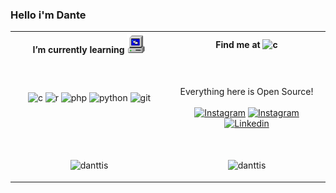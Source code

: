 ### Hello i'm Dante  

<table width="100%">
  <tr>
  <th>I’m currently learning   <img src="https://github.com/TheDudeThatCode/TheDudeThatCode/blob/master/Assets/PC.gif" alt="c" width="30" height="30"/> </th>
  <th>Find me at <img src="https://github.com/TheDudeThatCode/TheDudeThatCode/blob/master/Assets/Handshake.gif" alt="c" width="50" height="30"/></th>
  </tr>
  <tr>
  <td width="50%">
 <p align = "center">
  <img src="https://img.icons8.com/color/48/000000/c-programming.png" alt="c" width="40" height="40"/>
  <img src="https://img.icons8.com/external-becris-flat-becris/50/000000/external-r-data-science-becris-flat-becris.png" alt="r" width="40" height="40"/>
  <img src="https://img.icons8.com/fluency/48/000000/php.png" alt="php" width="40" height="40"/>
  <img src="https://img.icons8.com/color/48/000000/python--v1.png" alt="python" width="40" height="40"/>
  <img src="https://img.icons8.com/color/48/000000/console.png" alt="git" width="40" height="40"/><img 
 </p>
  </td>
  <td width="50%">

<br><p align="center">Everything here is Open Source! <br><br>
[![Instagram](https://img.shields.io/badge/E--mail-369?style=flat-square&logo=gmail&logoColor=Red&color=black)](mailto:juniordante@gmail.com)
[![Instagram](https://img.shields.io/badge/Instagram-369?style=flat-square&logo=instagram&logoColor=pink&color=black)](https://instagram.com/danttis)
[![Linkedin](https://img.shields.io/badge/linked-in-369?style=flat-square&logo=linkedin&logoColor=white&color=blue)](https://www.linkedin.com/in/danttis/)

</p>
  </td>
  <tr>
  <td width = "50%">
  <br>
  <p align = "center"><img src="https://github-readme-stats.vercel.app/api/top-langs?username=danttis&show_icons=true&theme=onedark&locale=en&layout=compact" alt="danttis" />
  </p>
  </td>
  <td width = "50%">
  <br>
  <p align = "center"><img src="https://github-readme-stats.vercel.app/api?username=danttis&show_icons=true&theme=onedark&locale=en" alt="danttis" /></p>
  </td>
 

[//]: <> (The `&nbsp;` is to have Aphelion take up more space)
